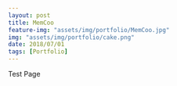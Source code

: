 ```yaml
---
layout: post
title: MemCoo
feature-img: "assets/img/portfolio/MemCoo.jpg"
img: "assets/img/portfolio/cake.png"
date: 2018/07/01
tags: [Portfolio]
---
```


Test Page